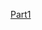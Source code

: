 [Part1](https://www.coursera.org/learn/single-variable-calculus?irclickid=Vfh2I63X3xyPTNcX9oQhrxboUkFWi5UBZx8yRw0&irgwc=1&utm_medium=partners&utm_source=impact&utm_campaign=2331964&utm_content=b2c)
